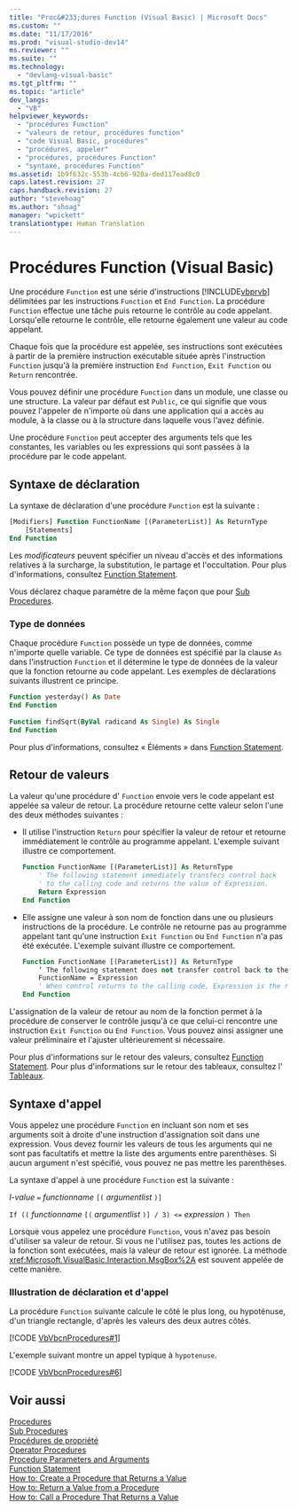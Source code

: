 ```yaml
---
title: "Proc&#233;dures Function (Visual Basic) | Microsoft Docs"
ms.custom: ""
ms.date: "11/17/2016"
ms.prod: "visual-studio-dev14"
ms.reviewer: ""
ms.suite: ""
ms.technology: 
  - "devlang-visual-basic"
ms.tgt_pltfrm: ""
ms.topic: "article"
dev_langs: 
  - "VB"
helpviewer_keywords: 
  - "procédures Function"
  - "valeurs de retour, procédures function"
  - "code Visual Basic, procédures"
  - "procédures, appeler"
  - "procédures, procédures Function"
  - "syntaxe, procédures Function"
ms.assetid: 1b9f632c-553b-4cb6-920a-ded117ead8c0
caps.latest.revision: 27
caps.handback.revision: 27
author: "stevehoag"
ms.author: "shoag"
manager: "wpickett"
translationtype: Human Translation
---
```

# Proc&#233;dures Function (Visual Basic)
Une procédure `Function` est une série d'instructions [!INCLUDE[vbprvb](../../../../csharp/programming-guide/concepts/linq/includes/vbprvb_md.md)] délimitées par les instructions `Function` et `End Function`.  La procédure `Function` effectue une tâche puis retourne le contrôle au code appelant.  Lorsqu'elle retourne le contrôle, elle retourne également une valeur au code appelant.  
  
 Chaque fois que la procédure est appelée, ses instructions sont exécutées à partir de la première instruction exécutable située après l'instruction `Function` jusqu'à la première instruction `End Function`, `Exit Function` ou `Return` rencontrée.  
  
 Vous pouvez définir une procédure `Function` dans un module, une classe ou une structure.  La valeur par défaut est `Public`, ce qui signifie que vous pouvez l'appeler de n'importe où dans une application qui a accès au module, à la classe ou à la structure dans laquelle vous l'avez définie.  
  
 Une procédure `Function` peut accepter des arguments tels que les constantes, les variables ou les expressions qui sont passées à la procédure par le code appelant.  
  
## Syntaxe de déclaration  
 La syntaxe de déclaration d'une procédure `Function` est la suivante :  
  
```vb  
[Modifiers] Function FunctionName [(ParameterList)] As ReturnType  
    [Statements]  
End Function  
```  
  
 Les *modificateurs* peuvent spécifier un niveau d'accès et des informations relatives à la surcharge, la substitution, le partage et l'occultation.  Pour plus d'informations, consultez [Function Statement](../../../../visual-basic/language-reference/statements/function-statement.md).  
  
 Vous déclarez chaque paramètre de la même façon que pour [Sub Procedures](../../../../visual-basic/programming-guide/language-features/procedures/sub-procedures.md).  
  
### Type de données  
 Chaque procédure `Function` possède un type de données, comme n'importe quelle variable.  Ce type de données est spécifié par la clause `As` dans l'instruction `Function` et il détermine le type de données de la valeur que la fonction retourne au code appelant.  Les exemples de déclarations suivants illustrent ce principe.  
  
```vb  
Function yesterday() As Date  
End Function  
  
Function findSqrt(ByVal radicand As Single) As Single  
End Function  
```  
  
 Pour plus d'informations, consultez « Éléments » dans [Function Statement](../../../../visual-basic/language-reference/statements/function-statement.md).  
  
## Retour de valeurs  
 La valeur qu'une procédure d' `Function` envoie vers le code appelant est appelée sa valeur de retour.  La procédure retourne cette valeur selon l'une des deux méthodes suivantes :  
  
-   Il utilise l'instruction `Return` pour spécifier la valeur de retour et retourne immédiatement le contrôle au programme appelant.  L'exemple suivant illustre ce comportement.  
  
    ```vb  
    Function FunctionName [(ParameterList)] As ReturnType  
        ' The following statement immediately transfers control back  
        ' to the calling code and returns the value of Expression.  
        Return Expression  
    End Function  
    ```  
  
-   Elle assigne une valeur à son nom de fonction dans une ou plusieurs instructions de la procédure.  Le contrôle ne retourne pas au programme appelant tant qu'une instruction `Exit Function` ou `End Function` n'a pas été exécutée.  L'exemple suivant illustre ce comportement.  
  
    ```vb  
    Function FunctionName [(ParameterList)] As ReturnType  
        ‘ The following statement does not transfer control back to the calling code.  
        FunctionName = Expression  
        ' When control returns to the calling code, Expression is the return value.  
    End Function  
    ```  
  
 L'assignation de la valeur de retour au nom de la fonction permet à la procédure de conserver le contrôle jusqu'à ce que celui\-ci rencontre une instruction `Exit Function` ou `End Function`.  Vous pouvez ainsi assigner une valeur préliminaire et l'ajuster ultérieurement si nécessaire.  
  
 Pour plus d'informations sur le retour des valeurs, consultez [Function Statement](../../../../visual-basic/language-reference/statements/function-statement.md).  Pour plus d'informations sur le retour des tableaux, consultez l' [Tableaux](../../../../visual-basic/programming-guide/language-features/arrays/index.md).  
  
## Syntaxe d'appel  
 Vous appelez une procédure `Function` en incluant son nom et ses arguments soit à droite d'une instruction d'assignation soit dans une expression.  Vous devez fournir les valeurs de tous les arguments qui ne sont pas facultatifs et mettre la liste des arguments entre parenthèses.  Si aucun argument n'est spécifié, vous pouvez ne pas mettre les parenthèses.  
  
 La syntaxe d'appel à une procédure `Function` est la suivante :  
  
 *l\-value*  `=` *functionname* `[(` *argumentlist* `)]`  
  
 `If ((` *functionname* `[(` *argumentlist* `)] / 3) <=` *expression* `) Then`  
  
 Lorsque vous appelez une procédure `Function`, vous n'avez pas besoin d'utiliser sa valeur de retour.  Si vous ne l'utilisez pas, toutes les actions de la fonction sont exécutées, mais la valeur de retour est ignorée.  La méthode <xref:Microsoft.VisualBasic.Interaction.MsgBox%2A> est souvent appelée de cette manière.  
  
### Illustration de déclaration et d'appel  
 La procédure `Function` suivante calcule le côté le plus long, ou hypoténuse, d'un triangle rectangle, d'après les valeurs des deux autres côtés.  
  
 [!CODE [VbVbcnProcedures#1](../CodeSnippet/VS_Snippets_VBCSharp/VbVbcnProcedures#1)]  
  
 L'exemple suivant montre un appel typique à `hypotenuse`.  
  
 [!CODE [VbVbcnProcedures#6](../CodeSnippet/VS_Snippets_VBCSharp/VbVbcnProcedures#6)]  
  
## Voir aussi  
 [Procedures](../../../../visual-basic/programming-guide/language-features/procedures/index.md)   
 [Sub Procedures](../../../../visual-basic/programming-guide/language-features/procedures/sub-procedures.md)   
 [Procédures de propriété](../../../../visual-basic/programming-guide/language-features/procedures/property-procedures.md)   
 [Operator Procedures](../../../../visual-basic/programming-guide/language-features/procedures/operator-procedures.md)   
 [Procedure Parameters and Arguments](../../../../visual-basic/programming-guide/language-features/procedures/procedure-parameters-and-arguments.md)   
 [Function Statement](../../../../visual-basic/language-reference/statements/function-statement.md)   
 [How to: Create a Procedure that Returns a Value](../../../../visual-basic/programming-guide/language-features/procedures/how-to-create-a-procedure-that-returns-a-value.md)   
 [How to: Return a Value from a Procedure](../../../../visual-basic/programming-guide/language-features/procedures/how-to-return-a-value-from-a-procedure.md)   
 [How to: Call a Procedure That Returns a Value](../../../../visual-basic/programming-guide/language-features/procedures/how-to-call-a-procedure-that-returns-a-value.md)
